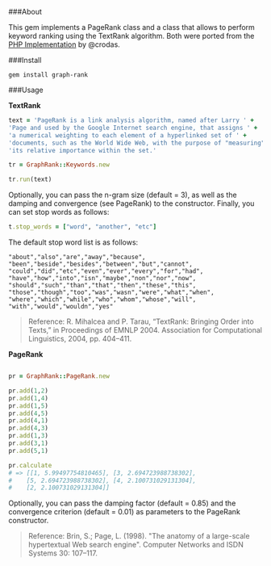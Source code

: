 ###About

This gem implements a PageRank class and a class that allows to perform keyword ranking using the TextRank algorithm. Both were ported from the [PHP Implementation](https://github.com/crodas/textrank) by @crodas.

###Install

```
gem install graph-rank
```

###Usage

**TextRank**

```ruby
text = 'PageRank is a link analysis algorithm, named after Larry ' +
'Page and used by the Google Internet search engine, that assigns ' +
'a numerical weighting to each element of a hyperlinked set of ' +
'documents, such as the World Wide Web, with the purpose of "measuring"' +
'its relative importance within the set.'

tr = GraphRank::Keywords.new

tr.run(text)

```

Optionally, you can pass the n-gram size (default = 3), as well as the damping and convergence (see PageRank) to the constructor. Finally, you can set stop words as follows:

```ruby
t.stop_words = ["word", "another", "etc"]
```

The default stop word list is as follows:

    "about","also","are","away","because",
    "been","beside","besides","between","but","cannot",
    "could","did","etc","even","ever","every","for","had",
    "have","how","into","isn","maybe","non","nor","now",
    "should","such","than","that","then","these","this",
    "those","though","too","was","wasn","were","what","when",
    "where","which","while","who","whom","whose","will",
    "with","would","wouldn","yes"

> Reference: R. Mihalcea and P. Tarau, “TextRank: Bringing Order into Texts,” in Proceedings of EMNLP 2004. Association for Computational Linguistics, 2004, pp. 404–411.

**PageRank**

```ruby

pr = GraphRank::PageRank.new

pr.add(1,2)
pr.add(1,4)
pr.add(1,5)
pr.add(4,5)
pr.add(4,1)
pr.add(4,3)
pr.add(1,3)
pr.add(3,1)
pr.add(5,1)

pr.calculate
# => [[1, 5.99497754810465], [3, 2.694723988738302], 
#    [5, 2.694723988738302], [4, 2.100731029131304],
#    [2, 2.100731029131304]]
```

Optionally, you can pass the damping factor (default = 0.85) and the convergence criterion (default = 0.01) as parameters to the PageRank constructor.

> Reference: Brin, S.; Page, L. (1998). "The anatomy of a large-scale hypertextual Web search engine". Computer Networks and ISDN Systems 30: 107–117.